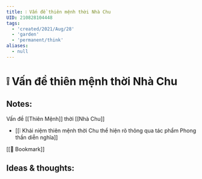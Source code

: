```yaml
---
title: ❕ Vấn đề thiên mệnh thời Nhà Chu
UID: 210828104448
tags:
  - 'created/2021/Aug/28'
  - 'garden'
  - 'permanent/think'
aliases:
  - null
---
```

# ❕ Vấn đề thiên mệnh thời Nhà Chu

## Notes:
Vấn đề [[Thiên Mệnh]] thời [[Nhà Chu]]
- [[❕ Khái niệm thiên mệnh thời Chu thể hiện rõ thông qua tác phẩm Phong thần diễn nghĩa]]


[[📑 Bookmark]]

## Ideas & thoughts:
